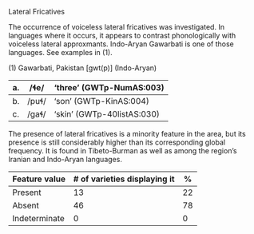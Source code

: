 Lateral Fricatives

The occurrence of voiceless lateral fricatives was investigated. In
languages where it occurs, it appears to contrast phonologically with
voiceless lateral approxmants. Indo-Aryan Gawarbati is one of those
languages. See examples in (1).

(1) <span id="_Ref12343426" class="anchor"></span>Gawarbati, Pakistan
    \[gwt(p)\] (Indo-Aryan)

| a.  | /ɬe/  | ‘three’ (GWTp-NumAS:003)   |
|-----|-------|----------------------------|
| b.  | /puɬ/ | ‘son’ (GWTp-KinAS:004)     |
| c.  | /ɡaɬ/ | ‘skin’ (GWTp-40listAS:030) |

The presence of lateral fricatives is a minority feature in the area,
but its presence is still considerably higher than its corresponding
global frequency. It is found in Tibeto-Burman as well as among the
region’s Iranian and Indo-Aryan languages.

| Feature value | \# of varieties displaying it | %   |
|---------------|-------------------------------|-----|
| Present       | 13                            | 22  |
| Absent        | 46                            | 78  |
| Indeterminate | 0                             | 0   |


